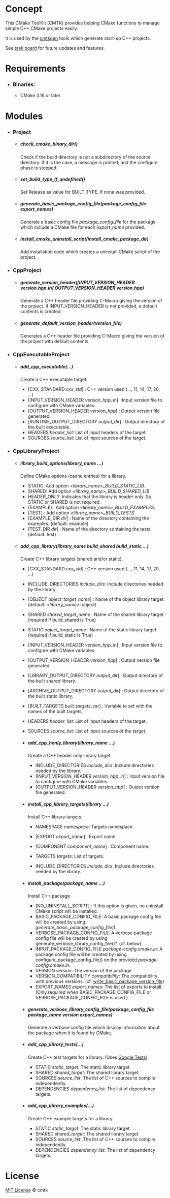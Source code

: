 # Concept

This CMake ToolKit (CMTK) provides helping CMake functions to manage simple C++ CMake projects easily.

It is used by the [cmtkgen](https://github.com/arapelle/cmtkgen) tools which generate start-up C++ projects.

See [task board](https://app.gitkraken.com/glo/board/Xn4YJC5qdgApg_KM) for future updates and features.

# Requirements #
- ### Binaries:

  - CMake 3.16 or later

# Modules

- ### Project

  - ##### check_cmake_binary_dir()

    Check if the build directory is not a subdirectory of the source directory. If it is the case, a message is printed, and the configure phase is stopped.

  - ##### set_build_type_if_undefined()

    Set Release as value for BUILT_TYPE, if none was provided.

  - ##### generate_basic_package_config_file(package_config_file  export_names)

    Generate a basic config file *package_config_file* for the package which include a CMake file for each *export_name* provided.

  - ##### install_cmake_uninstall_script(install_cmake_package_dir)

    Add installation code which creates a uninstall CMake script of the project. 

- ### CppProject

  - ##### generate_version_header([INPUT_VERSION_HEADER version.hpp.in] OUTPUT_VERSION_HEADER version.hpp)

    Generate a C++ header file providing C-Macro giving the version of the project. If INPUT_VERSION_HEADER is not provided, a default contents is created.

  - ##### generate_default_version_header(version_file)

    Generates a C++ header file providing C-Macro giving the version of the project with default contents. 

- ### CppExecutableProject

  - ##### add_cpp_executable(...)

    Create a C++ executable target.

    - [CXX_STANDARD *cxx_std*] : 	C++ version used (..., 11, 14, 17, 20, ...) 
    - [INPUT_VERSION_HEADER *version_hpp_in*] : 	Input version file to configure with CMake variables.
    - [OUTPUT_VERSION_HEADER *version_hpp*] : 	Output version file generated.
    - [RUNTIME_OUTPUT_DIRECTORY *output_dir*] : 	Output directory of the built executable.
    - HEADERS *header_list*: 	List of input headers of the target.
    - SOURCES *source_list*: 	List of input sources of the target.

- ### CppLibraryProject

  - ##### library_build_options(library_name ...)

    Define CMake options (cache entries) for a library.

    - STATIC: 	Add option *<library_name>_BUILD_STATIC_LIB*.
    - SHARED: 	Add option *<library_name>_BUILD_SHARED_LIB*.
    - HEADER_ONLY: 	Indicates that the library is header only. So, STATIC or SHARED is not required.
    - [EXAMPLE] : 	Add option *<library_name>_BUILD_EXAMPLES*.
    - [TEST] : 	Add option *<library_name>_BUILD_TESTS*.
    - [EXAMPLE_DIR *dir*] : 	Name of the directory containing the examples. (default: example)
    - [TEST_DIR *dir*] : 	Name of the directory containing the tests. (default: test)

  - ##### add_cpp_library(library_name  build_shared  build_static ...)

    Create C++ library targets (shared and/or static).
    - [CXX_STANDARD *cxx_std*] : 	C++ version used (..., 11, 14, 17, 20, ...)
    - INCLUDE_DIRECTORIES *include_dirs*: 	Include directories needed by the library.
    - [OBJECT *object_target_name*] : 	Name of the object library target. (default: *<library_name>*-object)
    - SHARED *shared_target_name* : 	Name of the shared library target. (required if build_shared is True)
    - STATIC *object_target_name* : 	Name of the static library target. (required if build_static is True)
    - [INPUT_VERSION_HEADER *version_hpp_in*] : 	Input version file to configure with CMake variables.
    - [OUTPUT_VERSION_HEADER *version_hpp*] : 	Output version file generated.
    - [LIBRARY_OUTPUT_DIRECTORY *output_dir*] : 	Output directory of the built shared library.
    - [ARCHIVE_OUTPUT_DIRECTORY *output_dir*] : 	Output directory of the built static library.
    - [BUILT_TARGETS *built_targets_var*] : 	Variable to set with the names of the built targets.
    - HEADERS *header_list*: 	List of input headers of the target.
    - SOURCES *source_list*: 	List of input sources of the target.
    
    - ##### add_cpp_honly_library(library_name ...)
  
      Create a C++ header only library target. 
  
      - INCLUDE_DIRECTORIES *include_dirs*: 	Include directories needed by the library.
      - [INPUT_VERSION_HEADER *version_hpp_in*] : 	Input version file to configure with CMake variables.
      - [OUTPUT_VERSION_HEADER *version_hpp*] : 	Output version file generated.
  
    - ##### install_cpp_library_targets(library ...)
  
      Install C++ library targets.
  
      - NAMESPACE *namespace*: 	Targets namespace.
      - [EXPORT *export_name*] : 	Export name.
      - [COMPONENT *component_name*] : 	Component name.
      - TARGETS *targets*: 	List of targets.
  
      - INCLUDE_DIRECTORIES *include_dirs*: 	Include directories needed by the library.
  
    - ##### install_package(package_name ...)
  
      Install C++ package
  
      - [NO_UNINSTALL_SCRIPT] : 	If this option is given, no uninstall CMake script will be installed.
      - BASIC_PACKAGE_CONFIG_FILE: 	A basic package config file will be created by using *generate_basic_package_config_file()*.
      - VERBOSE_PACKAGE_CONFIG_FILE: 	A verbose package config file will be created by using generate_verbose_library_config_file()*. (cf. below)
      - INPUT_PACKAGE_CONFIG_FILE *package-config.cmake.in*: 	A package config file will be created by using configure_package_config_file() on the provided *package-config.cmake.in*.
      - VERSION *version*: 	The version of the package.
      - VERSION_COMPATIBILITY *compatibility*: 	The compatibility with previous versions. (cf. [write_basic_package_version_file](https://cmake.org/cmake/help/latest/module/CMakePackageConfigHelpers.html))
      - EXPORT_NAMES *export_names*: 	The list of exports to install. (Only required when BASIC_PACKAGE_CONFIG_FILE or VERBOSE_PACKAGE_CONFIG_FILE is used.)
  
    - ##### generate_verbose_library_config_file(package_config_file  package_name  version  export_names)
  
      Generate a verbose config file which display information about the package when it is found by CMake.
  
    - ##### add_cpp_library_tests(...)
  
      Create C++ test targets for a library. (Uses [Google Tests](https://github.com/google/googletest))
  
      - STATIC *static_target*: 	The static library target.
      - SHARED *shared_target*: 	The shared library target.
      - SOURCES *source_list*: 	The list of C++ sources to compile independently.
      - DEPENDENCIES *dependency_list*: 	The list of dependency targets.
  
    - ##### add_cpp_library_examples(...)
  
      Create C++ example targets for a library.
  
      - STATIC *static_target*: 	The static library target.
      - SHARED *shared_target*: 	The shared library target.
      - SOURCES *source_list*: 	The list of C++ sources to compile independently.
      - DEPENDENCIES *dependency_list*: 	The list of dependency targets.

# License

[MIT License](./LICENSE.md) © cmtk
